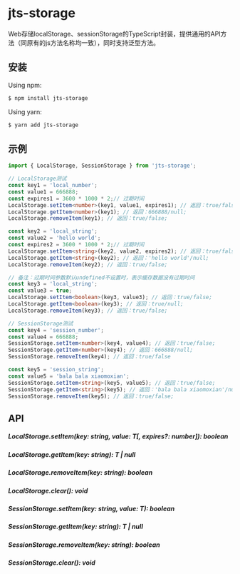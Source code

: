 # jts-storage

Web存储localStorage、sessionStorage的TypeScript封装，提供通用的API方法（同原有的js方法名称均一致），同时支持泛型方法。

## 安装

Using npm:

```bash
$ npm install jts-storage
```

Using yarn:

```bash
$ yarn add jts-storage
```

## 示例

```ts
import { LocalStorage, SessionStorage } from 'jts-storage';

// LocalStorage测试
const key1 = 'local_number';
const value1 = 666888;
const expires1 = 3600 * 1000 * 2;// 过期时间
LocalStorage.setItem<number>(key1, value1, expires1); // 返回：true/false;
LocalStorage.getItem<number>(key1); // 返回：666888/null;
LocalStorage.removeItem(key1); // 返回：true/false;

const key2 = 'local_string';
const value2 = 'hello world';
const expires2 = 3600 * 1000 * 2;// 过期时间
LocalStorage.setItem<string>(key2, value2, expires2); // 返回：true/false;
LocalStorage.getItem<string>(key2); // 返回：'hello world'/null;
LocalStorage.removeItem(key2); // 返回：true/false;

// 备注：过期时间参数默认undefined不设置时，表示缓存数据没有过期时间
const key3 = 'local_string';
const value3 = true;
LocalStorage.setItem<boolean>(key3, value3); // 返回：true/false;
LocalStorage.getItem<boolean>(key3); // 返回：true/null;
LocalStorage.removeItem(key3); // 返回：true/false;

// SessionStorage测试
const key4 = 'session_number';
const value4 = 666888;
SessionStorage.setItem<number>(key4, value4); // 返回：true/false;
SessionStorage.getItem<number>(key4); // 返回：666888/null;
SessionStorage.removeItem(key4); // 返回：true/false

const key5 = 'session_string';
const value5 = 'bala bala xiaomoxian';
SessionStorage.setItem<string>(key5, value5); // 返回：true/false;
SessionStorage.getItem<string>(key5); // 返回：'bala bala xiaomoxian'/null;
SessionStorage.removeItem(key5); // 返回：true/false;
```

## API

##### LocalStorage.setItem<T>(key: string, value: T[, expires?: number]): boolean

##### LocalStorage.getItem<T>(key: string): T | null

##### LocalStorage.removeItem(key: string): boolean

##### LocalStorage.clear(): void

##### SessionStorage.setItem<T>(key: string, value: T): boolean

##### SessionStorage.getItem<T>(key: string): T | null

##### SessionStorage.removeItem(key: string): boolean

##### SessionStorage.clear(): void
